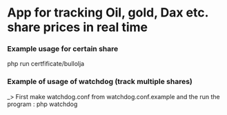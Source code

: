 # App for tracking Oil, gold, Dax etc. share prices in real time


### Example usage for certain share
php run certfificate/bullolja


### Example of usage of watchdog (track multiple shares)
_> First make watchdog.conf from watchdog.conf.example and the run the program :
php watchdog
